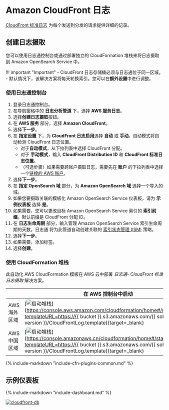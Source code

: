 # Amazon CloudFront 日志

[CloudFront 标准日志](https://docs.aws.amazon.com/AmazonCloudFront/latest/DeveloperGuide/AccessLogs.html) 为每个发送到分发的请求提供详细的记录。

## 创建日志摄取
您可以使用日志通控制台或通过部署独立的 CloudFormation 堆栈来将日志摄取到 Amazon OpenSearch Service 中。

!!! important "Important"
    - CloudFront 日志存储桶必须与日志通位于同一区域。
    - 默认情况下，该解决方案将每天轮换索引。您可以在**额外设置**中进行调整。

### 使用日志通控制台
1. 登录日志通控制台。
2. 在导航窗格中的 **日志分析管道** 下，选择 **AWS 服务日志**。
3. 选择**创建日志摄取**按钮。
4. 在 **AWS 服务** 部分，选择 **Amazon CloudFront**。
5. 选择**下一步**。
6. 在 **指定设置** 下，为 **CloudFront 日志启用**选择 **自动** 或 **手动**。自动模式将自动检测 CloudFront 日志位置。
    - 对于**自动模式**，从下拉列表中选择 CloudFront 分配。
    - 对于 **手动模式**，输入 **CloudFront Distribution ID** 和 **CloudFront 标准日志位置**。
    - （可选步骤）如果需要跨账户摄取日志，需要先在 **账户** 的下拉列表中选择一个[链接的 AWS 账户](../link-account/index.md)。
7. 选择**下一步**。
8. 在 **指定 OpenSearch 域** 部分，为 **Amazon OpenSearch 域** 选择一个导入的域。
9. 如果您要摄取关联的模板化 Amazon OpenSearch Service 仪表板，请为 **示例仪表板** 选择 **是**。
10. 如果需要，您可以更改目标 Amazon OpenSearch Service 索引的 **索引前缀**。默认前缀是 CloudFront 分配 ID。
11. 在 **日志生命周期** 部分，输入管理 Amazon OpenSearch Service 索引生命周期的天数。日志通 将为此管道自动创建关联的 [索引状态管理 (ISM)](https://opensearch.org/docs/latest/im-plugin/ism/index/) 策略。
12. 选择**下一步**。
13. 如果需要，添加标签。
14. 选择**创建**。

### 使用 CloudFormation 堆栈
此自动化 AWS CloudFormation 模板在 AWS 云中部署 *日志通- CloudFront 标准日志摄取* 解决方案。

|                      | 在 AWS 控制台中启动                                                                                                                                                                                                                  | 下载模板                                                                                            |
| -------------------- |-------------------------------------------------------------------------------------------------------------------------------------------------------------------------------------------------------------------------------|-------------------------------------------------------------------------------------------------|
| AWS 海外区域 | [![启动堆栈](../../images/launch-stack.png)](https://console.aws.amazon.com/cloudformation/home#/stacks/new?templateURL=https://{{ bucket }}.s3.amazonaws.com/{{ solution }}/{{ version }}/CloudFrontLog.template){target=_blank} | [模板](https://{{ bucket }}.s3.amazonaws.com/{{ solution }}/{{ version }}/CloudFrontLog.template) |
| AWS 中国区域 | [![启动堆栈](../../images/launch-stack.png)](https://console.amazonaws.cn/cloudformation/home#/stacks/new?templateURL=https://{{ bucket }}.s3.amazonaws.com/{{ solution }}/{{ version }}/CloudFrontLog.template){target=_blank}   | [模板](https://{{ bucket }}.s3.amazonaws.com/{{ solution }}/{{ version }}/CloudFrontLog.template) |

{%
include-markdown "include-cfn-plugins-common.md"
%}

##  示例仪表板
{%
include-markdown "include-dashboard.md"
%}

[![cloudfront-db]][cloudfront-db]


[cloudfront-db]: ../../images/dashboards/cloudfront-db.png
